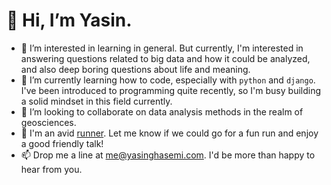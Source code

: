 # 👋 Hi, I’m Yasin.

- 👀 I’m interested in learning in general. But currently, I'm interested in answering questions related to big data and how it could be analyzed, and also deep boring questions about life and meaning.
- 🌱 I’m currently learning how to code, especially with `python` and `django`. I've been introduced to programming quite recently, so I'm busy building a solid mindset in this field currently.
- 💞️ I’m looking to collaborate on data analysis methods in the realm of geosciences.
- :runner: I'm an avid [runner](https://www.strava.com/athletes/39015842). Let me know if we could go for a fun run and enjoy a good friendly talk!
- 📫 Drop me a line at me@yasinghasemi.com. I'd be more than happy to hear from you.

<!---
SupernovifieD/SupernovifieD is a ✨ special ✨ repository because its `README.md` (this file) appears on your GitHub profile.
You can click the Preview link to take a look at your changes.
--->
